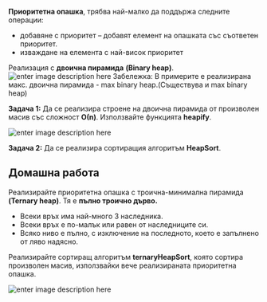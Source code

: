 
**Приоритетна опашка**, трябва най-малко да поддържа следните операции:

 - добавяне с приоритет – добавят елемент на опашката със съответен приоритет.
 - изваждане на елемента с най-висок приоритет
 
 Реализация с **двоична пирамида** **(Binary heap)**.
![enter image description here](https://i.ibb.co/yf7TVSY/1200px-Max-Heap-svg.png)
Забележка: В примерите е реализирана макс. двоична пирамида - max binary heap.(Съществува и  max binary heap)

**Задача 1:** Да се реализира строене на двоична пирамида от произволен масив със сложност **О(n)**.
Използвайте функцията **heapify**.

![enter image description here](https://i.ibb.co/K9DsZTg/Untitled-Diagram.png)

**Задача 2:** Да се реализира сортиращия алгоритъм **HeapSort**.

## Домашна работа

Реализирайте приоритетна опашка с троична-минимална пирамида **(Ternary heap)**.
Тя е **пълно троично дърво.**

 - Всеки връх има най-много 3 наследника.
 - Всеки връх е по-малък или равен от наследниците си.
 - Всяко ниво е пълно, с изключение на последното, което е запълнено от ляво надясно.
 
Реализирайте сортиращ алгоритъм **ternaryHeapSort**, която сортира произволен масив, използвайки вече реализираната приоритетна опашка.

![enter image description here](https://i.ibb.co/VCCHF5S/Untitled-Diagram-1.png)
